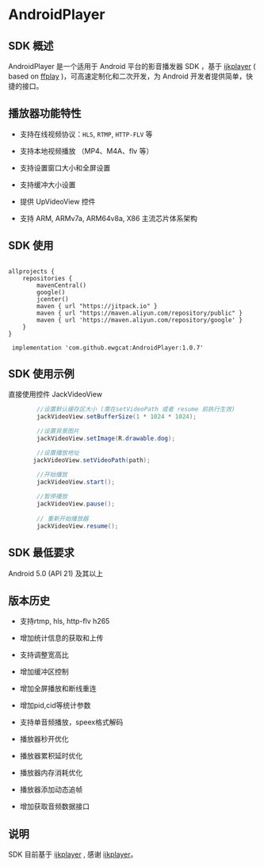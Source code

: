 # AndroidPlayer

## SDK 概述

AndroidPlayer 是一个适用于 Android 平台的影音播发器 SDK ，基于 [ijkplayer](https://github.com/Bilibili/ijkplayer) ( based on [ffplay](http://ffmpeg.org/) )，可高速定制化和二次开发，为 Android 开发者提供简单，快捷的接口。

## 播放器功能特性

	
* 支持在线视频协议：`HLS`, `RTMP`, `HTTP-FLV` 等

* 支持本地视频播放 （MP4、M4A、flv 等）

* 支持设置窗口大小和全屏设置

* 支持缓冲大小设置

* 提供 UpVideoView 控件

* 支持 ARM, ARMv7a, ARM64v8a, X86 主流芯片体系架构

## SDK 使用

```

allprojects {
    repositories {
        mavenCentral()
        google()
        jcenter()
        maven { url "https://jitpack.io" }
        maven { url "https://maven.aliyun.com/repository/public" }
        maven { url 'https://maven.aliyun.com/repository/google' }
    }
}

 implementation 'com.github.ewgcat:AndroidPlayer:1.0.7'

```

## SDK 使用示例

直接使用控件 JackVideoView

```java
        //设置默认缓存区大小 (需在setVideoPath 或者 resume 前执行生效)
        jackVideoView.setBufferSize(1 * 1024 * 1024);

        //设置背景图片
        jackVideoView.setImage(R.drawable.dog);

        //设置播放地址
       jackVideoView.setVideoPath(path);

        //开始播放
        jackVideoView.start();
        
        //暂停播放
        jackVideoView.pause();
        
        // 重新开始播放器
        jackVideoView.resume();
```


## SDK 最低要求

Android 5.0 (API 21) 及其以上

## 版本历史

* 支持rtmp, hls, http-flv h265

* 增加统计信息的获取和上传

* 支持调整宽高比

* 增加缓冲区控制

* 增加全屏播放和断线重连

* 增加pid,cid等统计参数

* 支持单音频播放，speex格式解码

* 播放器秒开优化

* 播放器累积延时优化

* 播放器内存消耗优化

* 播放器添加动态追帧

* 增加获取音频数据接口

## 说明
SDK 目前基于 [ijkplayer](https://github.com/Bilibili/ijkplayer) , 感谢 [ijkplayer](https://github.com/Bilibili/ijkplayer)。


